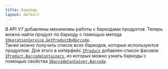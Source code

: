 ```yaml
---
title: Баркоды
layout: default
---
```


В API V7 добавлены механизмы работы с баркодами продуктов. Теперь можно найти продукт по баркоду с помощью метода [`IOperationService.GetProductByBarcode`](https://iiko.github.io/front.api.sdk/v7/html/M_Resto_Front_Api_IOperationService_GetProductByBarcode.htm).  
Также можно получить список всех баркодов, которые используются продуктом. Для этого в интерфейс [`IProduct`](https://iiko.github.io/front.api.sdk/v7/html/T_Resto_Front_Api_Data_Assortment_IProduct.htm) добавлен список фасовок [`IProduct.BarcodeContainers`](https://iiko.github.io/front.api.sdk/v7/html/P_Resto_Front_Api_Data_Assortment_IProduct_BarcodeContainers.htm), из которых можно узнать баркоды с помощью свойства [`IBarcodeContainer.Barcode`](https://iiko.github.io/front.api.sdk/v7/html/P_Resto_Front_Api_Data_Assortment_IBarcodeContainer_Barcode.htm).
